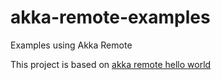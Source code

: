 # akka-remote-examples

Examples using Akka Remote


This project is based on [akka remote hello world](https://github.com/alvinj/AkkaRemoteActorsHelloWorld.git)
